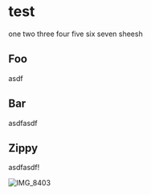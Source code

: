 # test

one
two
three
four
five
six
seven
sheesh

## Foo

asdf 

## Bar

asdfasdf

## Zippy

asdfasdf!

![IMG_8403](https://user-images.githubusercontent.com/1130014/135890465-1a47f330-70d5-49dd-a7cb-42df2299b88f.png)
